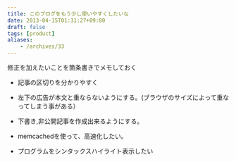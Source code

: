 ```yaml
---
title: このブログをもう少し使いやすくしたいな
date: 2013-04-15T01:31:27+09:00
draft: false
tags: [product]
aliases:
    - /archives/33
---
```


修正を加えたいことを箇条書きでメモしておく

* 記事の区切りを分かりやすく
* 左下の広告が本文と重ならないようにする。(ブラウザのサイズによって重なってしまう事がある）
* 下書き,非公開記事を作成出来るようにする。
* memcachedを使って、高速化したい。
* プログラムをシンタックスハイライト表示したい

